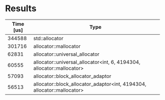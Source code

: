 Results
=======

| Time [us] | Type
| --------- | ----
| 344588 | std::allocator<int>
| 301716 | allocator::mallocator<int>
| 62831 | allocator::universal_allocator<int>
| 60555 | allocator::universal_allocator<int, 6, 4194304, allocator::mallocator>
| 57093 | allocator::block_allocator_adaptor<int>
| 56513 | allocator::block_allocator_adaptor<int, 4194304, allocator::mallocator>
